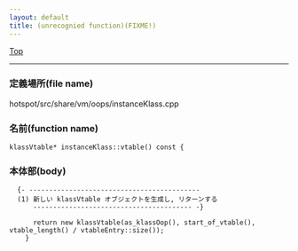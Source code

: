 ```yaml
---
layout: default
title: (unrecognied function)(FIXME!)
---
```

[Top](../index.html)

--- 
### 定義場所(file name)
hotspot/src/share/vm/oops/instanceKlass.cpp

### 名前(function name)
```
klassVtable* instanceKlass::vtable() const {
```

### 本体部(body)
```
  {- -------------------------------------------
  (1) 新しい klassVtable オブジェクトを生成し, リターンする
      ---------------------------------------- -}

	  return new klassVtable(as_klassOop(), start_of_vtable(), vtable_length() / vtableEntry::size());
	}
	
```



